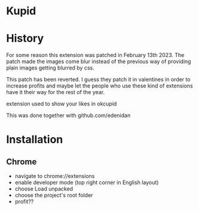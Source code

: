 # Kupid

# History

For some reason this extension was patched in February 13th 2023.
The patch made the images come blur instead of the previous way of
providing plain images getting blurred by css.

This patch has been reverted. I guess they patch it
in valentines in order to increase profits and maybe
let the people who use these kind of extensions have it
their way for the rest of the year. 

extension used to show your likes in okcupid 

This was done together with github.com/edenidan 

# Installation

## Chrome

* navigate to chrome://extensions
* enable developer mode (top right corner in English layout)
* choose Load unpacked
* choose the project's root folder
* profit??
